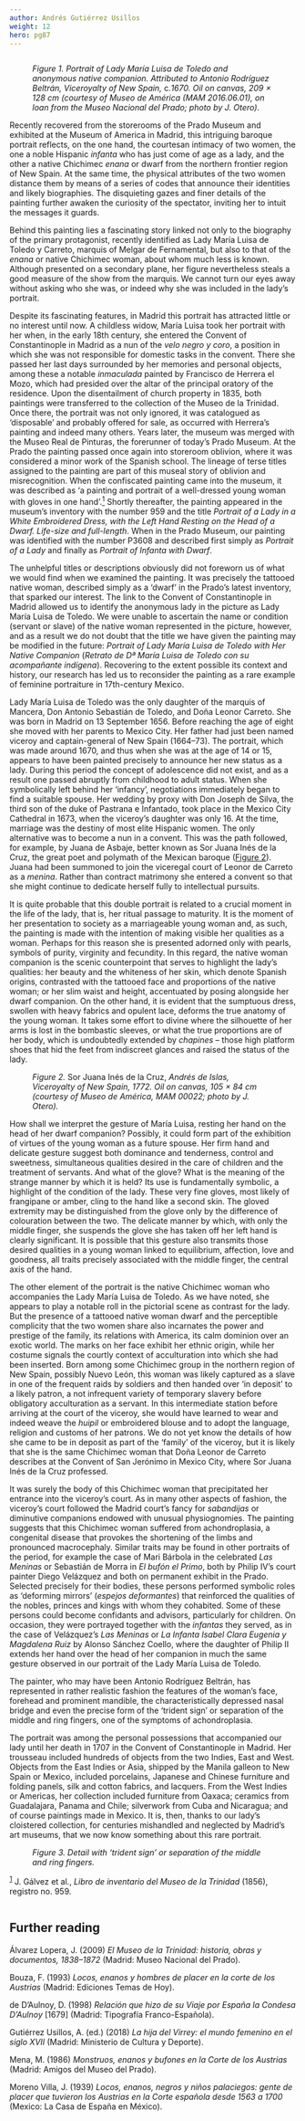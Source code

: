 ```yaml
---
author: Andrés Gutiérrez Usillos
weight: 12
hero: pg87
---
```


<div class="ch-opener column is-two-thirds pr-5" id="ch12">
  <figure><img id="fig1-ch12" class="img40" src="{{ site.baseurl }}/content/images/pg87.jpg" alt=""/>
  <figcaption><em>Figure 1. Portrait of Lady Mar&#xED;a Luisa de Toledo and anonymous native companion. Attributed to Antonio Rodr&#xED;guez Beltr&#xE1;n, Viceroyalty of New Spain,</em> c.<em>1670. Oil on canvas, 209 &#xD7; 128 cm (courtesy of Museo de Am&#xE9;rica (MAM 2016.06.01), on loan from the Museo Nacional del Prado; photo by J. Otero).</em></figcaption></figure>
  <p>Recently recovered from the storerooms of the Prado Museum and exhibited at the Museum of America in Madrid, this intriguing baroque portrait reflects, on the one hand, the courtesan intimacy of two women, the one a noble Hispanic <em>infanta</em> who has just come of age as a lady, and the other a native Chichimec <em>enana</em> or dwarf from the northern frontier region of New Spain. At the same time, the physical attributes of the two women distance them by means of a series of codes that announce their identities and likely biographies. The disquieting gazes and finer details of the painting further awaken the curiosity of the spectator, inviting her to intuit the messages it guards.</p>
  <p>Behind this painting lies a fascinating story linked not only to the biography of the primary protagonist, recently identified as Lady Mar&#xED;a Luisa de Toledo y Carreto, marquis of Melgar de Fernamental, but also to that of the <em>enana</em> or native Chichimec woman, about whom much less is known. Although presented on a secondary plane, her figure nevertheless steals a good measure of the show from the marquis. We cannot turn our eyes away without asking who she was, or indeed why she was included in the lady&#x2019;s portrait.</p>
  <p>Despite its fascinating features, in Madrid this portrait has attracted little or no interest until now. A childless widow, Mar&#xED;a Luisa took her portrait with her when, in the early 18th century, she entered the Convent of Constantinople in Madrid as a nun of the <em>velo negro y coro</em>, a position in which she was not responsible for domestic tasks in the convent. There she passed her last days surrounded by her memories and personal objects, among these a notable <em>inmaculada</em> painted by Francisco de Herrera el Mozo, which had presided over the altar of the principal oratory of the residence. Upon the disentailment of church property in 1835, both paintings were transferred to the collection of the Museo de la Trinidad. Once there, the portrait was not only ignored, it was catalogued as &#x2018;disposable&#x2019; and probably offered for sale, as occurred with Herrera&#x2019;s painting and indeed many others. Years later, the museum was merged with the Museo Real de Pinturas, the forerunner of today&#x2019;s Prado Museum. At the Prado the painting passed once again into storeroom oblivion, where it was considered a minor work of the Spanish school. The lineage of terse titles assigned to the painting are part of this museal story of oblivion and misrecognition. When the confiscated painting came into the museum, it was described as &#x2018;a painting and portrait of a well-dressed young woman with gloves in one hand&#x2019;.<a id="footnote-024-backlink" href="#footnote-024"><sup>1</sup></a> Shortly thereafter, the painting appeared in the museum&#x2019;s inventory with the number 959 and the title <em>Portrait of a Lady in a White Embroidered Dress, with the Left Hand Resting on the Head of a Dwarf. Life-size and full-length</em>. When in the Prado Museum, our painting was identified with the number P3608 and described first simply as <em>Portrait of a Lady</em> and finally as <em>Portrait of Infanta with Dwarf</em>.</p>
  <p>The unhelpful titles or descriptions obviously did not foreworn us of what we would find when we examined the painting. It was precisely the tattooed native woman, described simply as a &#x2018;dwarf&#x2019; in the Prado&#x2019;s latest inventory, that sparked our interest. The link to the Convent of Constantinople in Madrid allowed us to identify the anonymous lady in the picture as Lady Mar&#xED;a Luisa de Toledo. We were unable to ascertain the name or condition (servant or slave) of the native woman represented in the picture, however, and as a result we do not doubt that the title we have given the painting may be modified in the future: <em>Portrait of Lady Mar&#xED;a Luisa de Toledo with Her Native Companion</em> (<em>Retrato de D&#xAA; Mar&#xED;a Luisa de Toledo con su acompa&#xF1;ante ind&#xED;gena</em>). Recovering to the extent possible its context and history, our research has led us to reconsider the painting as a rare example of feminine portraiture in 17th-century Mexico.</p>
  <p>Lady Mar&#xED;a Luisa de Toledo was the only daughter of the marquis of Mancera, Don Antonio Sebasti&#xE1;n de Toledo, and Do&#xF1;a Leonor Carreto. She was born in Madrid on 13 September 1656. Before reaching the age of eight she moved with her parents to Mexico City. Her father had just been named viceroy and captain-general of New Spain (1664&#x2013;73). The portrait, which was made around 1670, and thus when she was at the age of 14 or 15, appears to have been painted precisely to announce her new status as a lady. During this period the concept of adolescence did not exist, and as a result one passed abruptly from childhood to adult status. When she symbolically left behind her &#x2018;infancy&#x2019;, negotiations immediately began to find a suitable spouse. Her wedding by proxy with Don Joseph de Silva, the third son of the duke of Pastrana e Infantado, took place in the Mexico City Cathedral in 1673, when the viceroy&#x2019;s daughter was only 16. At the time, marriage was the destiny of most elite Hispanic women. The only alternative was to become a nun in a convent. This was the path followed, for example, by Juana de Asbaje, better known as Sor Juana In&#xE9;s de la Cruz, the great poet and polymath of the Mexican baroque (<a href="#fig2-ch12">Figure 2</a>). Juana had been summoned to join the viceregal court of Leonor de Carreto as a <em>menina</em>. Rather than contract matrimony she entered a convent so that she might continue to dedicate herself fully to intellectual pursuits.</p>
  <p>It is quite probable that this double portrait is related to a crucial moment in the life of the lady, that is, her ritual passage to maturity. It is the moment of her presentation to society as a marriageable young woman and, as such, the painting is made with the intention of making visible her qualities as a woman. Perhaps for this reason she is presented adorned only with pearls, symbols of purity, virginity and fecundity. In this regard, the native woman companion is the scenic counterpoint that serves to highlight the lady&#x2019;s qualities: her beauty and the whiteness of her skin, which denote Spanish origins, contrasted with the tattooed face and proportions of the native woman; or her slim waist and height, accentuated by posing alongside her dwarf companion. On the other hand, it is evident that the sumptuous dress, swollen with heavy fabrics and opulent lace, deforms the true anatomy of the young woman. It takes some effort to divine where the silhouette of her arms is lost in the bombastic sleeves, or what the true proportions are of her body, which is undoubtedly extended by <em>chapines</em> &#x2013; those high platform shoes that hid the feet from indiscreet glances and raised the status of the lady.</p>
  <figure><img id="fig2-ch12" class="img50" src="{{ site.baseurl }}/content/images/pg89.jpg" alt=""/>
  <figcaption><em>Figure 2.</em> Sor Juana In&#xE9;s de la Cruz, <em>Andr&#xE9;s de Islas, Viceroyalty of New Spain, 1772. Oil on canvas, 105 &#xD7; 84 cm (courtesy of Museo de Am&#xE9;rica, MAM 00022; photo by J. Otero).</em></figcaption></figure>
  <p>How shall we interpret the gesture of Mar&#xED;a Luisa, resting her hand on the head of her dwarf companion? Possibly, it could form part of the exhibition of virtues of the young woman as a future spouse. Her firm hand and delicate gesture suggest both dominance and tenderness, control and sweetness, simultaneous qualities desired in the care of children and the treatment of servants. And what of the glove? What is the meaning of the strange manner by which it is held? Its use is fundamentally symbolic, a highlight of the condition of the lady. These very fine gloves, most likely of frangipane or amber, cling to the hand like a second skin. The gloved extremity may be distinguished from the glove only by the difference of colouration between the two. The delicate manner by which, with only the middle finger, she suspends the glove she has taken off her left hand is clearly significant. It is possible that this gesture also transmits those desired qualities in a young woman linked to equilibrium, affection, love and goodness, all traits precisely associated with the middle finger, the central axis of the hand.</p>
  <p>The other element of the portrait is the native Chichimec woman who accompanies the Lady Mar&#xED;a Luisa de Toledo. As we have noted, she appears to play a notable roll in the pictorial scene as contrast for the lady. But the presence of a tattooed native woman dwarf and the perceptible complicity that the two women share also incarnates the power and prestige of the family, its relations with America, its calm dominion over an exotic world. The marks on her face exhibit her ethnic origin, while her costume signals the courtly context of acculturation into which she had been inserted. Born among some Chichimec group in the northern region of New Spain, possibly Nuevo Le&#xF3;n, this woman was likely captured as a slave in one of the frequent raids by soldiers and then handed over &#x2018;in deposit&#x2019; to a likely patron, a not infrequent variety of temporary slavery before obligatory acculturation as a servant. In this intermediate station before arriving at the court of the viceroy, she would have learned to wear and indeed weave the <em>huipil</em> or embroidered blouse and to adopt the language, religion and customs of her patrons. We do not yet know the details of how she came to be in deposit as part of the &#x2018;family&#x2019; of the viceroy, but it is likely that she is the same Chichimec woman that Do&#xF1;a Leonor de Carreto describes at the Convent of San Jer&#xF3;nimo in Mexico City, where Sor Juana In&#xE9;s de la Cruz professed.</p>
  <p>It was surely the body of this Chichimec woman that precipitated her entrance into the viceroy&#x2019;s court. As in many other aspects of fashion, the viceroy&#x2019;s court followed the Madrid court&#x2019;s fancy for <em>sabandijas</em> or diminutive companions endowed with unusual physiognomies. The painting suggests that this Chichimec woman suffered from achondroplasia, a congenital disease that provokes the shortening of the limbs and pronounced macrocephaly. Similar traits may be found in other portraits of the period, for example the case of Mari B&#xE1;rbola in the celebrated <em>Las Meninas</em> or Sebasti&#xE1;n de Morra in <em>El buf&#xF3;n el Primo</em>, both by Philip IV&#x2019;s court painter Diego Vel&#xE1;zquez and both on permanent exhibit in the Prado. Selected precisely for their bodies, these persons performed symbolic roles as &#x2018;deforming mirrors&#x2019; (<em>espejos deformantes</em>) that reinforced the qualities of the nobles, princes and kings with whom they cohabited. Some of these persons could become confidants and advisors, particularly for children. On occasion, they were portrayed together with the <em>infantas</em> they served, as in the case of Vel&#xE1;zquez&#x2019;s <em>Las Meninas</em> or <em>La Infanta Isabel Clara Eugenia y Magdalena Ruiz</em> by Alonso S&#xE1;nchez Coello, where the daughter of Philip II extends her hand over the head of her companion in much the same gesture observed in our portrait of the Lady Mar&#xED;a Luisa de Toledo.</p>
  <p>The painter, who may have been Antonio Rodr&#xED;guez Beltr&#xE1;n, has represented in rather realistic fashion the features of the woman&#x2019;s face, forehead and prominent mandible, the characteristically depressed nasal bridge and even the precise form of the &#x2018;trident sign&#x2019; or separation of the middle and ring fingers, one of the symptoms of achondroplasia.</p>
  <p>The portrait was among the personal possessions that accompanied our lady until her death in 1707 in the Convent of Constantinople in Madrid. Her trousseau included hundreds of objects from the two Indies, East and West. Objects from the East Indies or Asia, shipped by the Manila galleon to New Spain or Mexico, included porcelains, Japanese and Chinese furniture and folding panels, silk and cotton fabrics, and lacquers. From the West Indies or Americas, her collection included furniture from Oaxaca; ceramics from Guadalajara, Panama and Chile; silverwork from Cuba and Nicaragua; and of course paintings made in Mexico. It is, then, thanks to our lady&#x2019;s cloistered collection, for centuries mishandled and neglected by Madrid&#x2019;s art museums, that we now know something about this rare portrait.</p>
  <figure><img id="fig3-ch12" class="img50" src="{{ site.baseurl }}/content/images/pg90.jpg" alt=""/>
  <figcaption><em>Figure 3. Detail with &#x2018;trident sign&#x2019; or separation of the middle and ring fingers.</em></figcaption></figure>
  

  <p class="footnote"><sup><a id="footnote-024" href="#footnote-024-backlink">1</a></sup> J. G&#xE1;lvez et al., <em>Libro de inventario del Museo de la Trinidad</em> (1856), registro no. 959.</p>
  
</div>
<div class="further-reading-container column is-one-third">
<h2 class="subhead" id="further-reading">Further reading</h2>
  <p class="further-reading-ref">&#xC1;lvarez Lopera, J. (2009) <em>El Museo de la Trinidad: historia, obras y documentos, 1838&#x2013;1872</em> (Madrid: Museo Nacional del Prado).</p>
  <p class="further-reading-ref">Bouza, F. (1993) <em>Locos, enanos y hombres de placer en la corte de los Austrias</em> (Madrid: Ediciones Temas de Hoy).</p>
  <p class="further-reading-ref">de D&#x2019;Aulnoy, D. (1998) <em>Relaci&#xF3;n que hizo de su Viaje por Espa&#xF1;a la Condesa D&#x2019;Aulnoy</em> [1679] (Madrid: Tipograf&#xED;a Franco-Espa&#xF1;ola).</p>
  <p class="further-reading-ref">Guti&#xE9;rrez Usillos, A. (ed.) (2018) <em>La hija del Virrey: el mundo femenino en el siglo XVII</em> (Madrid: Ministerio de Cultura y Deporte).</p>
  <p class="further-reading-ref">Mena, M. (1986) <em>Monstruos, enanos y bufones en la Corte de los Austrias</em> (Madrid: Amigos del Museo del Prado).</p>
  <p class="further-reading-ref">Moreno Villa, J. (1939) <em>Locos, enanos, negros y ni&#xF1;os palaciegos: gente de placer que tuvieron los Austrias en la Corte espa&#xF1;ola desde 1563 a 1700</em> (Mexico: La Casa de Espa&#xF1;a en M&#xE9;xico).</p>
</div>